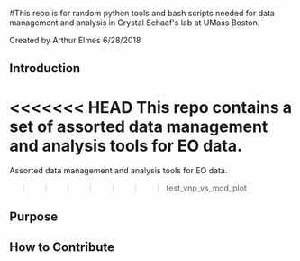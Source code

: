#This repo is for random python tools and bash scripts needed for data management and analysis in Crystal Schaaf's lab at UMass Boston.

Created by Arthur Elmes 6/28/2018

## Introduction
<<<<<<< HEAD
This repo contains a set of assorted data management and analysis tools for EO data.
=======
Assorted data management and analysis tools for EO data.
>>>>>>> test_vnp_vs_mcd_plot

## Purpose

## How to Contribute
